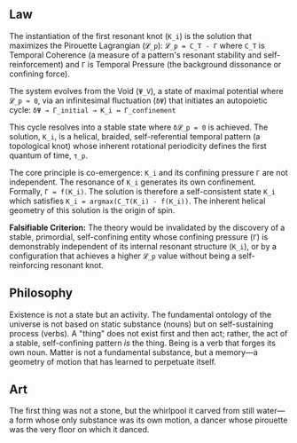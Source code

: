 ## Law
The instantiation of the first resonant knot (`K_i`) is the solution that maximizes the Pirouette Lagrangian (`𝓛_p`):
`𝓛_p = C_T - Γ`
where `C_T` is Temporal Coherence (a measure of a pattern's resonant stability and self-reinforcement) and `Γ` is Temporal Pressure (the background dissonance or confining force).

The system evolves from the Void (`Ψ_V`), a state of maximal potential where `𝓛_p ≈ 0`, via an infinitesimal fluctuation (`δΨ`) that initiates an autopoietic cycle:
`δΨ → Γ_initial → K_i ↔ Γ_confinement`

This cycle resolves into a stable state where `δ𝓛_p = 0` is achieved. The solution, `K_i`, is a helical, braided, self-referential temporal pattern (a topological knot) whose inherent rotational periodicity defines the first quantum of time, `τ_p`.

The core principle is co-emergence: `K_i` and its confining pressure `Γ` are not independent. The resonance of `K_i` generates its own confinement. Formally, `Γ = f(K_i)`. The solution is therefore a self-consistent state `K_i` which satisfies `K_i = argmax(C_T(K_i) - f(K_i))`. The inherent helical geometry of this solution is the origin of spin.

**Falsifiable Criterion:** The theory would be invalidated by the discovery of a stable, primordial, self-confining entity whose confining pressure (`Γ`) is demonstrably independent of its internal resonant structure (`K_i`), or by a configuration that achieves a higher `𝓛_p` value without being a self-reinforcing resonant knot.

## Philosophy
Existence is not a state but an activity. The fundamental ontology of the universe is not based on static substance (nouns) but on self-sustaining process (verbs). A "thing" does not exist first and then act; rather, the act of a stable, self-confining pattern *is* the thing. Being is a verb that forges its own noun. Matter is not a fundamental substance, but a memory—a geometry of motion that has learned to perpetuate itself.

## Art
The first thing was not a stone, but the whirlpool it carved from still water—a form whose only substance was its own motion, a dancer whose pirouette was the very floor on which it danced.
